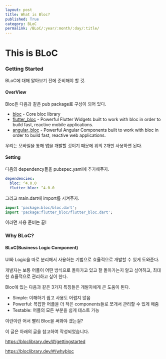 ```yaml
---
layout: post
title: What is Bloc?
published: True
category: BLoC
permalink: /BLoC/:year/:month/:day/:title/
---
```


# This is BLoC

### Getting Started

BLoC에 대해 알아보기 전에 준비해야 할 것.

#### OverView

Bloc은 다음과 같은 pub package로 구성이 되어 있다.

- [bloc](https://pub.dev/packages/bloc) - Core bloc library
- [flutter_bloc](https://pub.dev/packages/flutter_bloc) - Powerful Flutter Widgets built to work with bloc in order to build fast, reactive mobile applications.
- [angular_bloc](https://pub.dev/packages/angular_bloc) - Powerful Angular Components built to work with bloc in order to build fast, reactive web applications.

우리는 모바일을 통해 앱을 개발할 것이기 때문에 위의 2개만 사용하면 된다.



#### Setting

다음의 dependency들을 pubspec.yaml에 추가해주자.

```yaml
dependencies:
  bloc: ^4.0.0
  flutter_bloc: ^4.0.0
```

그리고 main.dart에 import를 시켜주자.

```dart
import 'package:bloc/bloc.dart';
import 'package:flutter_bloc/flutter_bloc.dart';
```

이러면 사용 준비는 끝!



### Why BLoC?

#### BLoC(Business Logic Component)

UI와 Logic을 따로 분리해서 사용하는 기법으로 효율적으로 개발할 수 있게 도와준다.

개발자는 보통 어플이 어떤 방식으로 돌아가고 있고 잘 돌아가는지 알고 싶어하고, 최대한 효율적으로 관리하고 싶어 한다.

Bloc에 있는 다음과 같은 3가지 특징들은 개발자에게 큰 도움이 된다.

- Simple: 이해하기 쉽고 사용도 어렵지 않음
- Powerful: 복잡한 어플을 더 작은 components들로 쪼개서 관리할 수 있게 해줌
- Testable: 어플의 모든 부분을 쉽게 테스트 가능

이런이런 어서 빨리 Bloc을 써봐야 겠는걸?



이 글은 아래의 글을 참고하여 작성되었습니다.

https://bloclibrary.dev/#/gettingstarted

https://bloclibrary.dev/#/whybloc
